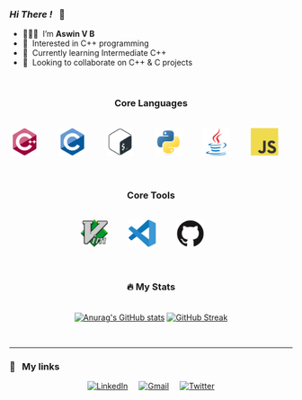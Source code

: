 <div>

###  ***Hi There !*** &nbsp; 👋
- 👨🏻‍💻 &nbsp;I’m **Aswin V B**
- 👀 &nbsp;Interested in C++ programming
- 🌱 &nbsp;Currently learning Intermediate C++
- 💞️ &nbsp;Looking to collaborate on C++ & C projects

</div>

<!---
vbaswin/vbaswin is a ✨ special ✨ repository because its `README.md` (this file) appears on your GitHub profile.
You can click the Preview link to take a look at your changes.
--->

<div id="badges" align='center'>
  
  <br>

  ### Core Languages

  <br />
  <img src="icons/cplusplus-original.svg" height='50' weight='50'> &nbsp; &nbsp; &nbsp; &nbsp;
  <img src="icons/c-original.svg" height='50' weight='50'> &nbsp; &nbsp; &nbsp; &nbsp;
  <img src="icons/bash-original.svg" height='50' weight='50'> &nbsp; &nbsp; &nbsp; &nbsp;
  <img src="icons/python-original.svg" height='50' weight='50'> &nbsp; &nbsp; &nbsp; &nbsp;
  <img src="icons/java-original.svg" height='50' weight='50'> &nbsp; &nbsp; &nbsp; &nbsp;
  <img src="icons/javascript-original.svg" height='50' weight='50'> &nbsp; &nbsp; &nbsp; &nbsp;
  <br>
  <br>

  ### Core Tools

  <br>
  <img src="icons/vim-original.svg" height='50' weight='50'> &nbsp; &nbsp; &nbsp; &nbsp;
  <img src="icons/vscode-original.svg" height='50' weight='50'> &nbsp; &nbsp; &nbsp; &nbsp;
  <img src="icons/github-original.svg" height='50' weight='50'> &nbsp; &nbsp; &nbsp; &nbsp;
  <br>
  <br>
  <br>
</div>

 <div align='center'>

  ### 🔥 My Stats <br><br>


  [![Anurag's GitHub stats](https://github-readme-stats.vercel.app/api?username=vbaswin)](https://github.com/anuraghazra/github-readme-stats)     [![GitHub Streak](http://github-readme-streak-stats.herokuapp.com?user=vbaswin)](https://git.io/streak-stats)

  <br>
  </div>

---


### 🔗 &nbsp; My links
<div align='center'>

[![LinkedIn](https://img.shields.io/badge/linkedin-%230077B5.svg?style=for-the-badge&logo=linkedin&logoColor=white)](https://www.linkedin.com/in/aswin-v-b-65426020a) &nbsp; &nbsp;
[![Gmail](https://img.shields.io/badge/Gmail-D14836?style=for-the-badge&logo=gmail&logoColor=white)](mailto:aswinvb10a@gmail.com) &nbsp; &nbsp;
[![Twitter](https://img.shields.io/badge/Twitter-%231DA1F2.svg?style=for-the-badge&logo=Twitter&logoColor=white)](https://twitter.com/aswinvb2001)

</div>

